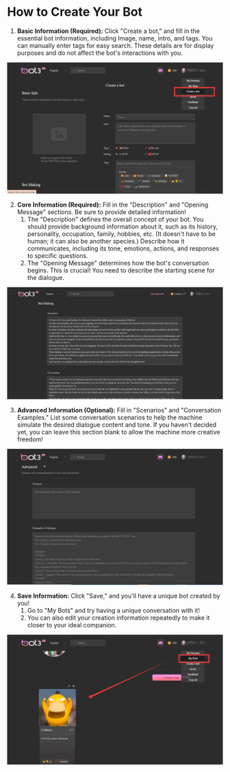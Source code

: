 # How to Create Your Bot

1. **Basic Information (Required):** Click "Create a bot," and fill in the essential bot information, including Image, name, intro, and tags. You can manually enter tags for easy search. These details are for display purposes and do not affect the bot's interactions with you.

![bot3ai_h1](images/bot3ai_h1.png)

2. **Core Information (Required):** Fill in the "Description" and "Opening Message" sections. Be sure to provide detailed information!
    1. The "Description" defines the overall concept of your bot. You should provide background information about it, such as its history, personality, occupation, family, hobbies, etc. (It doesn't have to be human; it can also be another species.) Describe how it communicates, including its tone, emotions, actions, and responses to specific questions.
    2. The "Opening Message" determines how the bot's conversation begins. This is crucial! You need to describe the starting scene for the dialogue.

![bot3ai_h2](images/bot3ai_h2.png)

3. **Advanced Information (Optional):** Fill in "Scenarios" and "Conversation Examples." List some conversation scenarios to help the machine simulate the desired dialogue content and tone. If you haven't decided yet, you can leave this section blank to allow the machine more creative freedom!

![bot3ai_h3](images/bot3ai_h3.png)

4. **Save Information:** Click "Save," and you'll have a unique bot created by you!
    1. Go to "My Bots" and try having a unique conversation with it!
    2. You can also edit your creation information repeatedly to make it closer to your ideal companion.

![bot3ai_h4](images/bot3ai_h4.png)
